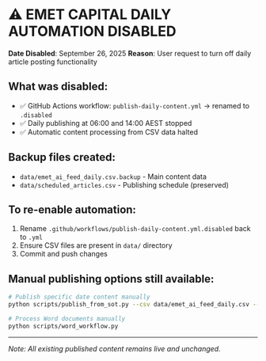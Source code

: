 # ⚠️ EMET CAPITAL DAILY AUTOMATION DISABLED

**Date Disabled**: September 26, 2025
**Reason**: User request to turn off daily article posting functionality

## What was disabled:
- ✅ GitHub Actions workflow: `publish-daily-content.yml` → renamed to `.disabled`
- ✅ Daily publishing at 06:00 and 14:00 AEST stopped
- ✅ Automatic content processing from CSV data halted

## Backup files created:
- `data/emet_ai_feed_daily.csv.backup` - Main content data
- `data/scheduled_articles.csv` - Publishing schedule (preserved)

## To re-enable automation:
1. Rename `.github/workflows/publish-daily-content.yml.disabled` back to `.yml`
2. Ensure CSV files are present in `data/` directory
3. Commit and push changes

## Manual publishing options still available:
```bash
# Publish specific date content manually
python scripts/publish_from_sot.py --csv data/emet_ai_feed_daily.csv --dry-run

# Process Word documents manually  
python scripts/word_workflow.py
```

---
*Note: All existing published content remains live and unchanged.*